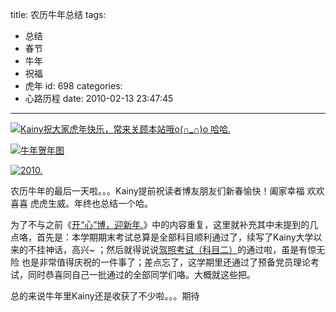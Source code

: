 title: 农历牛年总结
tags:
  - 总结
  - 春节
  - 牛年
  - 祝福
  - 虎年
id: 698
categories:
  - 心路历程
date: 2010-02-13 23:47:45
---

[![](http://a.kainy.cn/201002/%E7%A5%9D%E7%BE%A4%E5%8F%8B%E8%99%8E%E5%B9%B4%E5%BF%AB%E4%B9%90%E5%89%AF%E6%9C%AC%E5%89%AF%E6%9C%AC.jpg "Kainy祝大家虎年快乐，常来关顾本站哦o(∩_∩)o 哈哈.")](http://a.kainy.cn/201002/%E7%A5%9D%E7%BE%A4%E5%8F%8B%E8%99%8E%E5%B9%B4%E5%BF%AB%E4%B9%90%E5%89%AF%E6%9C%AC%E5%89%AF%E6%9C%AC.jpg)<!--more-->

[![](http://a.kainy.cn/201002/%E5%A4%9A%E5%9B%BE%E8%B4%BA%E6%96%B0%E5%B9%B4.jpg "牛年贺年图")](http://a.kainy.cn/201002/%E5%A4%9A%E5%9B%BE%E8%B4%BA%E6%96%B0%E5%B9%B4.jpg)

[![](http://a.kainy.cn/201002/4079040_151632068123_2.jpg "2010.")](http://a.kainy.cn/201002/4079040_151632068123_2.jpg)

[](http://a.kainy.cn/201002/%E5%A4%9A%E5%9B%BE%E8%B4%BA%E6%96%B0%E5%B9%B4.jpg)农历牛年的最后一天啦。。。Kainy提前祝读者博友朋友们新春愉快！阖家幸福 欢欢喜喜 虎虎生威。年终也总结一个哈。

为了不与之前《[开“心”博，迎新年.](http://www.kainy.cn/2009/12/end-of-this-year/ "阅读这篇文章, &quot;开“心”博，迎新年.&quot;")》中的内容重复，这里就补充其中未提到的几点咯，首先是：本学期期末考试总算是全部科目顺利通过了，续写了Kainy大学以来的不挂神话，高兴~ ；然后就得说说[驾照考试（科目二）](http://www.kainy.cn/2010/01/drivers-license-examination-subject-2-lessons-learned/ "阅读这篇文章, &quot;驾照考试（科目二）经验总结&quot;")的通过啦，虽是有惊无险 也是非常值得庆祝的一件事了；差点忘了，这学期里还通过了预备党员理论考试，同时恭喜同自己一批通过的全部同学们咯。大概就这些把。

总的来说牛年里Kainy还是收获了不少啦。。。期待
